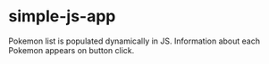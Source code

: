# simple-js-app
Pokemon list is populated dynamically in JS. Information about each Pokemon appears on button click.
